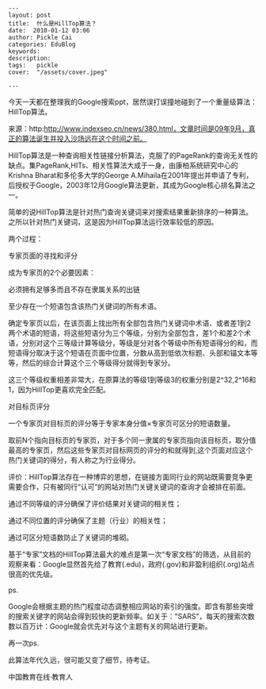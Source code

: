 
    ---
    layout: post  
    title:  什么是HillTop算法？  
    date:  2010-01-12 03:06  
    author: Pickle Cai  
    categories: EduBlog  
    keywords: 
    description:   
    tags:	pickle   
    cover:  "/assets/cover.jpeg"  

    ---  
    
今天一天都在整理我的Google搜索ppt，居然误打误撞地碰到了一个重量级算法：HillTop算法。



来源：http:http://www.indexseo.cn/news/380.html，文章时间是09年9月，真正的算法诞生并投入沙场远在这个时间之前。



 



HillTop算法是一种查询相关性链接分析算法，克服了的PageRank的查询无关性的缺点。集PageRank,HITs、相关性算法大成于一身，由康柏系统研究中心的Krishna Bharat和多伦多大学的George A.Mihaila在2001年提出并申请了专利，后授权于Google，2003年12月Google算法更新，其成为Google核心排名算法之一。



简单的说HillTop算法是针对热门查询关键词来对搜索结果重新排序的一种算法。之所以针对热门关键词，这是因为HillTop算法运行效率较低的原因。



两个过程：





专家页面的寻找和评分 



成为专家页的2个必要因素： 



必须拥有足够多而且不存在隶属关系的出链 

至少存在一个短语包含该热门关键词的所有术语。

确定专家页以后，在该页面上找出所有全部包含热门关键词中术语、或者差1到2两个术语的短语，将这些短语分为三个等级，分别为全部包含，差1个和差2个术语，分别对这个三等级计算等级分，等级是分对各个等级中所有短语得分的和，而短语得分取决于这个短语在页面中位置，分数从高到低依次标题、头部和锚文本等等，然后的综合计算这个三个等级得分就得到专家分。 

这三个等级权重相差非常大，在原算法的等级1到等级3的权重分别是2^32,2^16和1，因为HillTop更喜欢完全匹配。

对目标页评分 



一个专家页对目标页的评分等于专家本身分值×专家页可区分的短语数量。 

取前N个指向目标页的专家页，对于多个同一隶属的专家页指向该目标页，取分值最高的专家页，然后这些专家页对目标网页的评分的和就得到,这个页面对应这个热门关键词的得分，有人称之为行业得分。

评价：HillTop算法存在一种博弈的思想，在链接方面同行业的网站既需要竞争更需要合作，只有被同行“认可”的网站对热门关键关键词的查询才会被排在前面。





通过不同等级的评分确保了评价结果对关键词的相关性；



通过不同位置的评分确保了主题（行业）的相关性；



通过可区分短语数防止了关键词的堆砌。



基于“专家”文档的HillTop算法最大的难点是第一次“专家文档”的筛选，从目前的观察来看：Google显然首先给了教育(.edu)，政府(.gov)和非盈利组织(.org)站点很高的优先级。



 



ps.



Google会根据主题的热门程度动态调整相应网站的索引的强度。即含有那些突增的搜索关键字的网站会得到较快的更新频率。如关于："SARS"，每天的搜索次数数以百万计：Google就会优先对与这个主题有关的网站进行更新。



 



再一次ps.



此算法年代久远，很可能又变了细节，待考证。



		    
 中国教育在线·教育人

